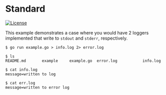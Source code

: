 # Standard

[![License](https://img.shields.io/badge/license-Apache%20License%202.0-blue.svg?style=flat)](https://raw.githubusercontent.com/steenzout/go-log/master/LICENSE)

This example demonstrates a case where
you would have 2 loggers implemented that write to `stdout` and `stderr`, respectively.

```
$ go run example.go > info.log 2> error.log

$ ls 
README.md		example		example.go	error.log			info.log

$ cat info.log 
message=written to log

$ cat err.log 
message=written to error log
```
